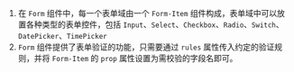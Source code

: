 1. 在 `Form` 组件中，每一个表单域由一个 `Form-Item` 组件构成，表单域中可以放置各种类型的表单控件，包括 `Input`、`Select`、`Checkbox`、`Radio`、`Switch`、`DatePicker`、`TimePicker`
2. `Form` 组件提供了表单验证的功能，只需要通过 `rules` 属性传入约定的验证规则，并将 `Form-Item` 的 `prop` 属性设置为需校验的字段名即可。